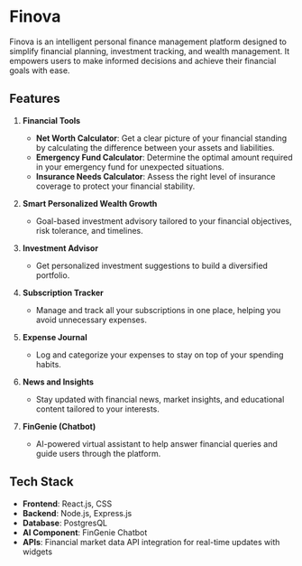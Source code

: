 # Finova

Finova is an intelligent personal finance management platform designed to simplify financial planning, investment tracking, and wealth management. It empowers users to make informed decisions and achieve their financial goals with ease.

## Features

1. **Financial Tools**  
   - **Net Worth Calculator**: Get a clear picture of your financial standing by calculating the difference between your assets and liabilities.  
   - **Emergency Fund Calculator**: Determine the optimal amount required in your emergency fund for unexpected situations.  
   - **Insurance Needs Calculator**: Assess the right level of insurance coverage to protect your financial stability.  

2. **Smart Personalized Wealth Growth**  
   - Goal-based investment advisory tailored to your financial objectives, risk tolerance, and timelines.  

3. **Investment Advisor**  
   - Get personalized investment suggestions to build a diversified portfolio.  

4. **Subscription Tracker**  
   - Manage and track all your subscriptions in one place, helping you avoid unnecessary expenses.  

5. **Expense Journal**  
   - Log and categorize your expenses to stay on top of your spending habits.  

6. **News and Insights**  
   - Stay updated with financial news, market insights, and educational content tailored to your interests.  

7. **FinGenie (Chatbot)**  
   - AI-powered virtual assistant to help answer financial queries and guide users through the platform.

## Tech Stack

- **Frontend**: React.js, CSS
- **Backend**: Node.js, Express.js  
- **Database**: PostgresQL
- **AI Component**: FinGenie Chatbot
- **APIs**: Financial market data API integration for real-time updates with widgets

